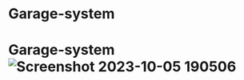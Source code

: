 # Garage-system


# Garage-system![Screenshot 2023-10-05 190506](https://github.com/Ammar334/Garage-system/assets/139780234/3c8f811e-37b8-45ef-b2dc-694be132775c)
